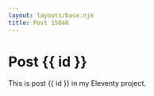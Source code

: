 ```yaml
---
layout: layouts/base.njk
title: Post 15046
---
```


# Post {{ id }}

This is post {{ id }} in my Eleventy project.
